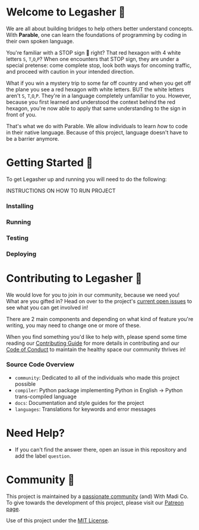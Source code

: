 # Welcome to Legasher 👋

We are all about building bridges to help others better understand concepts. With **Parable**, one can learn the foundations of programming by coding in their own spoken language.

You're familiar with a STOP sign 🔴 right? That red hexagon with 4 white letters `S`, `T`,`O`,`P`? When one encounters that STOP sign, they are under a special pretense: come complete stop, look both ways for oncoming traffic, and proceed with caution in your intended direction.

What if you win a mystery trip to some far off country and when you get off the plane you see a red hexagon with white letters. BUT the white letters aren't `S`, `T`,`O`,`P`. They're in a language completely unfamiliar to you. However, because you first learned and understood the context behind the red hexagon, you're now able to apply that same understanding to the sign in front of you.

That's what we do with Parable. We allow individuals to learn _how_ to code in their native language. Because of this project, language doesn't have to be a barrier anymore.

# Getting Started 📍
To get Legasher up and running you will need to do the following:

INSTRUCTIONS ON HOW TO RUN PROJECT  
### Installing  
### Running  
### Testing  
### Deploying  

# Contributing to Legasher 🎁
We would love for you to join in our community, because we need you! What are you gifted in? Head on over to the project's [current open issues](https://github.com/madipfaff/Legasher/issues) to see what you can get involved in!  

There are 2 main components and depending on what kind of feature you're writing, you may need to change one or more of these.

When you find something you'd like to help with, please spend some time reading our [Contributing Guide](https://github.com/madipfaff/Legasher/blob/master/CONTRIBUTING.md) for more details in contributing and our [Code of Conduct](https://github.com/madipfaff/Legasher/blob/master/CODE_OF_CONDUCT.md) to maintain the healthy space our community thrives in!

### Source Code Overview
- `community`: Dedicated to all of the individuals who made this project possible
- `compiler`: Python package implementing Python in English -> Python trans-compiled language
- `docs`: Documentation and style guides for the project
- `languages`: Translations for keywords and error messages

# Need Help?
- If you can't find the answer there, open an issue in this repository and add the label `question`.

# Community :handshake:
This project is maintained by a [passionate community](https://github.com/madipfaff/Legasher/blob/master/community) (and) With Madi Co. To give towards the development of this project, please visit our [Patreon page](https://www.patreon.com/madiedgar).


Use of this project under the [MIT License](https://github.com/madipfaff/Legasher/blob/master/LICENSE).
